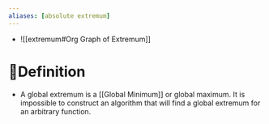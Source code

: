 ```yaml
---
aliases: [absolute extremum]
---
```


- ![[extremum#Org Graph of Extremum]]

# 📝Definition
- A global extremum is a [[Global Minimum]] or global maximum. It is impossible to construct an algorithm that will find a global extremum for an arbitrary function.
